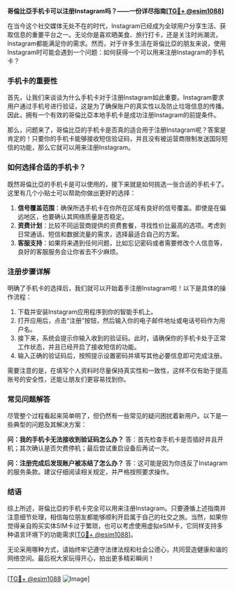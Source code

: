 **哥倫比亞手机卡可以注册Instagram吗？——一份详尽指南[[TG💪+ @esim1088](https://t.me/s/esim1088)]**

在当今这个社交媒体无处不在的时代，Instagram已经成为全球用户分享生活、获取信息的重要平台之一。无论你是喜欢晒美食、旅行打卡，还是关注时尚潮流，Instagram都能满足你的需求。然而，对于许多生活在哥倫比亞的朋友来说，使用Instagram时可能会遇到一个问题：如何获得一个可以用来注册Instagram的手机卡？

### 手机卡的重要性

首先，让我们来谈谈为什么手机卡对于注册Instagram如此重要。Instagram要求用户通过手机号进行验证，这是为了确保账户的真实性以及防止垃圾信息的传播。因此，拥有一个有效的哥倫比亞本地手机卡是成功注册Instagram的前提条件。

那么，问题来了，哥倫比亞的手机卡是否真的适合用于注册Instagram呢？答案是肯定的！只要你的手机卡能够接收短信验证码，并且没有被运营商限制发送国际短信的功能，那么它就可以用来注册Instagram。

### 如何选择合适的手机卡？

既然哥倫比亞的手机卡是可以使用的，接下来就是如何挑选一张合适的手机卡了。这里有几个小贴士可以帮助你做出更好的选择：

1. **信号覆盖范围**：确保所选手机卡在你所在区域有良好的信号覆盖。即使是在偏远地区，也要确认其网络质量是否稳定。
2. **资费计划**：比较不同运营商提供的资费套餐，寻找性价比最高的选项。考虑到日常通话、短信和数据流量的需求，选择最适合自己的方案。
3. **客服支持**：如果将来遇到任何问题，比如忘记密码或者需要修改个人信息等，良好的客服服务会让你省去不少麻烦。

### 注册步骤详解

明确了手机卡的选择后，我们就可以开始着手注册Instagram啦！以下是具体的操作流程：

1. 下载并安装Instagram应用程序到你的智能手机上。
2. 打开应用后，点击“注册”按钮，然后输入你的电子邮件地址或电话号码作为用户名。
3. 接下来，系统会提示你输入收到的验证码。此时，请确保你的手机卡处于正常工作状态，并且已经开启了接收短信的功能。
4. 输入正确的验证码后，按照提示设置密码并填写其他必要信息即可完成注册。

需要注意的是，在填写个人资料时尽量保持真实性和一致性，这样不仅有助于提高账号的安全性，还能让朋友们更容易找到你。

### 常见问题解答

尽管整个过程看起来简单明了，但仍然有一些常见的疑问困扰着新用户。以下是一些典型的问题及其解决方案：

**问：我的手机卡无法接收到验证码怎么办？**
答：首先检查手机卡是否插好并且开机；其次确认是否欠费停机；最后尝试重启设备后再试一次。

**问：注册完成后发现账户被冻结了怎么办？**
答：这可能是因为你违反了Instagram的服务条款。建议仔细阅读相关规定，并严格按照要求操作。

### 结语

综上所述，哥倫比亞的手机卡完全可以用来注册Instagram。只要遵循上述指南并注意细节处理，相信每位朋友都能够顺利开启属于自己的社交之旅。当然，如果你觉得亲自购买实体SIM卡过于繁琐，也可以考虑使用虚拟eSIM卡，它同样支持多种语言环境下的功能需求[[TG💪+ @esim1088](https://t.me/s/esim1088)]。

无论采用哪种方式，请始终牢记遵守法律法规和社会公德心，共同营造健康和谐的网络空间。最后祝大家玩得开心，拍出更多精彩瞬间！

---

[[TG💪+ @esim1088](https://t.me/s/esim1088) ![Image](https://i.postimg.cc/4NQfJmqS/Snipaste-2025-05-13-00-14-12.png)]